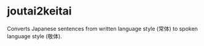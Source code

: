# joutai2keitai
Converts Japanese sentences from written language style (常体) to spoken language style (敬体).
